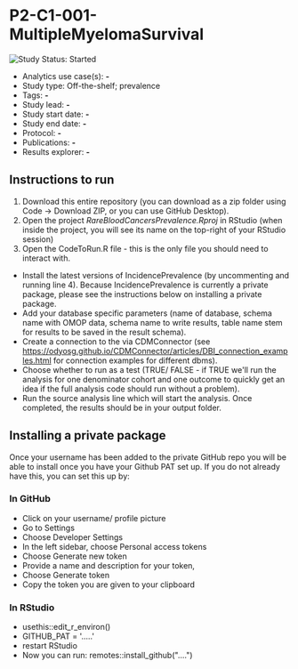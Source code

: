 # P2-C1-001-MultipleMyelomaSurvival

<img src="https://img.shields.io/badge/Study%20Status-Started-blue.svg" alt="Study Status: Started">

- Analytics use case(s): **-**
- Study type: Off-the-shelf; prevalence
- Tags: **-**
- Study lead: **-**
- Study start date: **-**
- Study end date: **-**
- Protocol: **-**
- Publications: **-**
- Results explorer: **-**

## Instructions to run
1) Download this entire repository (you can download as a zip folder using Code -> Download ZIP, or you can use GitHub Desktop). 
2) Open the project <i>RareBloodCancersPrevalence.Rproj</i> in RStudio (when inside the project, you will see its name on the top-right of your RStudio session)
3) Open the CodeToRun.R file - this is the only file you should need to interact with. 
- Install the latest versions of IncidencePrevalence (by uncommenting and running line 4). Because IncidencePrevalence is currently a private package, please see the instructions below on installing a private package. 
- Add your database specific parameters (name of database, schema name with OMOP data, schema name to write results, table name stem for results to be saved in the result schema).
- Create a connection to the via CDMConnector (see https://odyosg.github.io/CDMConnector/articles/DBI_connection_examples.html for connection examples for different dbms).
- Choose whether to run as a test (TRUE/ FALSE - if TRUE we'll run the analysis for one denominator cohort and one outcome to quickly get an idea if the full analysis code should run without a problem).
- Run the source analysis line which will start the analysis. Once completed, the results should be in your output folder.

## Installing a private package
Once your username has been added to the private GitHub repo you will be able to install once you have your Github PAT set up. If you do not already have this, you can set this up by: 
### In GitHub
- Click on your username/ profile picture  
- Go to Settings
- Choose Developer Settings
- In the left sidebar, choose Personal access tokens
- Choose Generate new token
- Provide a name and description for your token,
- Choose Generate token
- Copy the token you are given to your clipboard
### In RStudio
- usethis::edit_r_environ()
- GITHUB_PAT = '.....'
- restart RStudio
- Now you can run: remotes::install_github("....")
